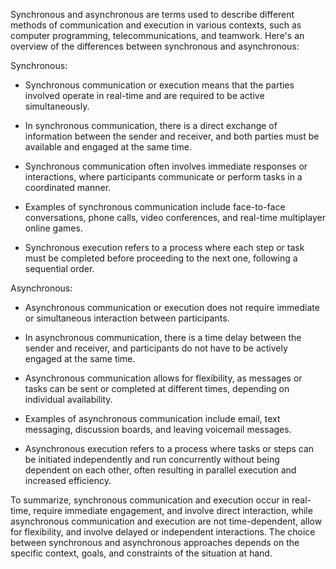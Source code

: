Synchronous and asynchronous are terms used to describe different methods of communication and execution in various contexts, such as computer programming, telecommunications, and teamwork. Here's an overview of the differences between synchronous and asynchronous:


Synchronous:

 - Synchronous communication or execution means that the parties involved operate in real-time and are required to be active simultaneously.

 - In synchronous communication, there is a direct exchange of information between the sender and receiver, and both parties must be available and engaged at the same time.

 - Synchronous communication often involves immediate responses or interactions, where participants communicate or perform tasks in a coordinated manner.

 - Examples of synchronous communication include face-to-face conversations, phone calls, video conferences, and real-time multiplayer online games.

 - Synchronous execution refers to a process where each step or task must be completed before proceeding to the next one, following a sequential order.


Asynchronous:

 - Asynchronous communication or execution does not require immediate or simultaneous interaction between participants.

 - In asynchronous communication, there is a time delay between the sender and receiver, and participants do not have to be actively engaged at the same time.

 - Asynchronous communication allows for flexibility, as messages or tasks can be sent or completed at different times, depending on individual availability.

 - Examples of asynchronous communication include email, text messaging, discussion boards, and leaving voicemail messages.

 - Asynchronous execution refers to a process where tasks or steps can be initiated independently and run concurrently without being dependent on each other, often resulting in parallel execution and increased efficiency.

To summarize, synchronous communication and execution occur in real-time, require immediate engagement, and involve direct interaction, while asynchronous communication and execution are not time-dependent, allow for flexibility, and involve delayed or independent interactions. The choice between synchronous and asynchronous approaches depends on the specific context, goals, and constraints of the situation at hand.